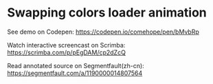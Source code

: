 # Swapping colors loader animation

See demo on Codepen: https://codepen.io/comehope/pen/bMvbRp

Watch interactive screencast on Scrimba: https://scrimba.com/p/pEgDAM/cp2dZcQ

Read annotated source on Segmentfault(zh-cn): https://segmentfault.com/a/1190000014807564
